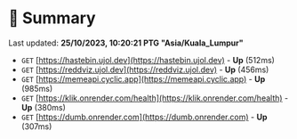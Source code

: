 # 📖 Summary
Last updated: **25/10/2023, 10:20:21 PTG "Asia/Kuala_Lumpur"**

- `GET` [https://hastebin.ujol.dev](https://hastebin.ujol.dev) - **Up** (512ms)
- `GET` [https://reddviz.ujol.dev](https://reddviz.ujol.dev) - **Up** (456ms)
- `GET` [https://memeapi.cyclic.app](https://memeapi.cyclic.app) - **Up** (985ms)
- `GET` [https://klik.onrender.com/health](https://klik.onrender.com/health) - **Up** (380ms)
- `GET` [https://dumb.onrender.com](https://dumb.onrender.com) - **Up** (307ms)
